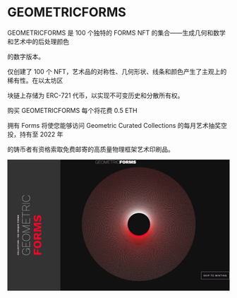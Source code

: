 # GEOMETRICFORMS

GEOMETRICFORMS 是 100 个独特的 FORMS NFT 的集合——生成几何和数学和艺术中的后处理颜色

的数字版本。

仅创建了 100 个 NFT，艺术品的对称性、几何形状、线条和颜色产生了主观上的稀有性。在以太坊区

块链上存储为 ERC-721 代币，以实现不可变历史和分散所有权。

购买 GEOMETRICFORMS 每个将花费 0.5 ETH

拥有 Forms 将使您能够访问 Geometric Curated Collections 的每月艺术抽奖空投，持有至 2022 年

的铸币者有资格索取免费邮寄的高质量物理框架艺术印刷品。

![NFT](212_new.PNG)
